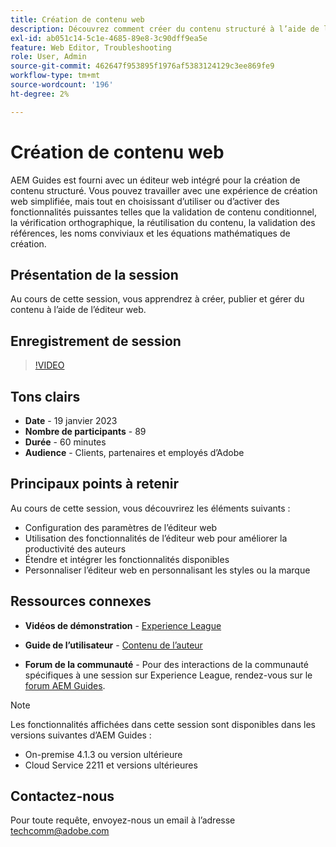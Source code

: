 ```yaml
---
title: Création de contenu web
description: Découvrez comment créer du contenu structuré à l’aide de l’éditeur web.
exl-id: ab051c14-5c1e-4685-89e8-3c90dff9ea5e
feature: Web Editor, Troubleshooting
role: User, Admin
source-git-commit: 462647f953895f1976af5383124129c3ee869fe9
workflow-type: tm+mt
source-wordcount: '196'
ht-degree: 2%

---
```


# Création de contenu web

AEM Guides est fourni avec un éditeur web intégré pour la création de contenu structuré. Vous pouvez travailler avec une expérience de création web simplifiée, mais tout en choisissant d’utiliser ou d’activer des fonctionnalités puissantes telles que la validation de contenu conditionnel, la vérification orthographique, la réutilisation du contenu, la validation des références, les noms conviviaux et les équations mathématiques de création.

## Présentation de la session

Au cours de cette session, vous apprendrez à créer, publier et gérer du contenu à l’aide de l’éditeur web.

## Enregistrement de session

>[!VIDEO](https://video.tv.adobe.com/v/3414171/dita-authoring-ccms-web-author?quality=12&learn=on)

## Tons clairs

- **Date** - 19 janvier 2023
- **Nombre de participants** - 89
- **Durée** - 60 minutes
- **Audience** - Clients, partenaires et employés d’Adobe

## Principaux points à retenir

Au cours de cette session, vous découvrirez les éléments suivants :
- Configuration des paramètres de l’éditeur web
- Utilisation des fonctionnalités de l’éditeur web pour améliorer la productivité des auteurs
- Étendre et intégrer les fonctionnalités disponibles
- Personnaliser l’éditeur web en personnalisant les styles ou la marque

## Ressources connexes

- **Vidéos de démonstration** - [Experience League](https://experienceleague.adobe.com/docs/experience-manager-guides-learn/videos/advanced-user-guide/overview.html?lang=en)

- **Guide de l’utilisateur** - [Contenu de l’auteur](https://help.adobe.com/en_US/xml-documentation-for-adobe-experience-manager/index.html#t=DXML-master-map/authoring-content.html)

- **Forum de la communauté** - Pour des interactions de la communauté spécifiques à une session sur Experience League, rendez-vous sur le [forum AEM Guides](https://experienceleaguecommunities.adobe.com/t5/experience-manager-guides/bd-p/xml-documentation-discussions).

>[!NOTE]
>
> Les fonctionnalités affichées dans cette session sont disponibles dans les versions suivantes d’AEM Guides :
> - On-premise 4.1.3 ou version ultérieure
> - Cloud Service 2211 et versions ultérieures

## Contactez-nous

Pour toute requête, envoyez-nous un email à l’adresse <techcomm@adobe.com>
